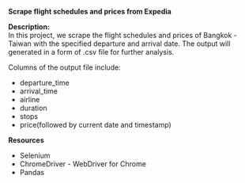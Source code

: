 **Scrape flight schedules and prices from Expedia**

**Description:** <br>
In this project, we scrape the flight schedules and prices of Bangkok - Taiwan with the specified departure and arrival date. The output will generated in a form of .csv file  for further analysis.<br>

Columns of the output file include: <br>
- departure_time <br>
- arrival_time <br>
- airline <br>
- duration <br>
- stops <br>
- price(followed by current date and timestamp) <br>

**Resources**
- Selenium
- ChromeDriver - WebDriver for Chrome
- Pandas 

